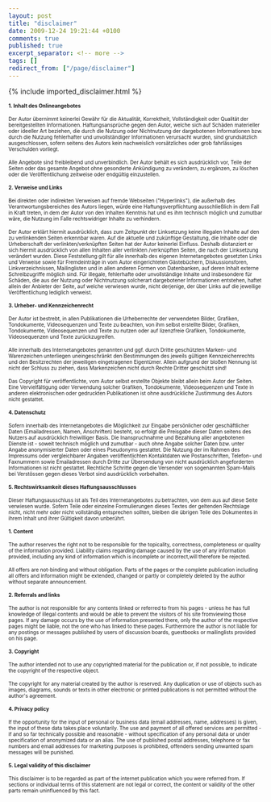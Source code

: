 ```yaml
---
layout: post
title: "disclaimer"
date: 2009-12-24 19:21:44 +0100
comments: true
published: true
excerpt_separator: <!-- more -->
tags: []
redirect_from: ["/page/disclaimer"]
---
```

<!-- more -->
{% include imported_disclaimer.html %}
<b></b>  <p><font size="1"><b>1. Inhalt des Onlineangebotes</b> </font></p>  <p><font size="1">Der Autor übernimmt keinerlei Gewähr für die Aktualität, Korrektheit, Vollständigkeit oder Qualität der bereitgestellten Informationen. Haftungsansprüche gegen den Autor, welche sich auf Schäden materieller oder ideeller Art beziehen, die durch die Nutzung oder Nichtnutzung der dargebotenen Informationen bzw. durch die Nutzung fehlerhafter und unvollständiger Informationen verursacht wurden, sind grundsätzlich ausgeschlossen, sofern seitens des Autors kein nachweislich vorsätzliches oder grob fahrlässiges Verschulden vorliegt. </font></p>  <p><font size="1">Alle Angebote sind freibleibend und unverbindlich. Der Autor behält es sich ausdrücklich vor, Teile der Seiten oder das gesamte Angebot ohne gesonderte Ankündigung zu verändern, zu ergänzen, zu löschen oder die Veröffentlichung zeitweise oder endgültig einzustellen. </font></p>  <p><font size="1"><b>2. Verweise und Links</b> </font></p>  <p><font size="1">Bei direkten oder indirekten Verweisen auf fremde Webseiten (&quot;Hyperlinks&quot;), die außerhalb des Verantwortungsbereiches des Autors liegen, würde eine Haftungsverpflichtung ausschließlich in dem Fall in Kraft treten, in dem der Autor von den Inhalten Kenntnis hat und es ihm technisch möglich und zumutbar wäre, die Nutzung im Falle rechtswidriger Inhalte zu verhindern. </font></p>  <p><font size="1">Der Autor erklärt hiermit ausdrücklich, dass zum Zeitpunkt der Linksetzung keine illegalen Inhalte auf den zu verlinkenden Seiten erkennbar waren. Auf die aktuelle und zukünftige Gestaltung, die Inhalte oder die Urheberschaft der verlinkten/verknüpften Seiten hat der Autor keinerlei Einfluss. Deshalb distanziert er sich hiermit ausdrücklich von allen Inhalten aller verlinkten /verknüpften Seiten, die nach der Linksetzung verändert wurden. Diese Feststellung gilt für alle innerhalb des eigenen Internetangebotes gesetzten Links und Verweise sowie für Fremdeinträge in vom Autor eingerichteten Gästebüchern, Diskussionsforen, Linkverzeichnissen, Mailinglisten und in allen anderen Formen von Datenbanken, auf deren Inhalt externe Schreibzugriffe möglich sind. Für illegale, fehlerhafte oder unvollständige Inhalte und insbesondere für Schäden, die aus der Nutzung oder Nichtnutzung solcherart dargebotener Informationen entstehen, haftet allein der Anbieter der Seite, auf welche verwiesen wurde, nicht derjenige, der über Links auf die jeweilige Veröffentlichung lediglich verweist. </font></p>  <p><font size="1"><b>3. Urheber- und Kennzeichenrecht</b> </font></p>  <p><font size="1">Der Autor ist bestrebt, in allen Publikationen die Urheberrechte der verwendeten Bilder, Grafiken, Tondokumente, Videosequenzen und Texte zu beachten, von ihm selbst erstellte Bilder, Grafiken, Tondokumente, Videosequenzen und Texte zu nutzen oder auf lizenzfreie Grafiken, Tondokumente, Videosequenzen und Texte zurückzugreifen. </font></p>  <p><font size="1">Alle innerhalb des Internetangebotes genannten und ggf. durch Dritte geschützten Marken- und Warenzeichen unterliegen uneingeschränkt den Bestimmungen des jeweils gültigen Kennzeichenrechts und den Besitzrechten der jeweiligen eingetragenen Eigentümer. Allein aufgrund der bloßen Nennung ist nicht der Schluss zu ziehen, dass Markenzeichen nicht durch Rechte Dritter geschützt sind! </font></p>  <p><font size="1">Das Copyright für veröffentlichte, vom Autor selbst erstellte Objekte bleibt allein beim Autor der Seiten. Eine Vervielfältigung oder Verwendung solcher Grafiken, Tondokumente, Videosequenzen und Texte in anderen elektronischen oder gedruckten Publikationen ist ohne ausdrückliche Zustimmung des Autors nicht gestattet. </font></p>  <p><font size="1"><b>4. Datenschutz</b> </font></p>  <p><font size="1">Sofern innerhalb des Internetangebotes die Möglichkeit zur Eingabe persönlicher oder geschäftlicher Daten (Emailadressen, Namen, Anschriften) besteht, so erfolgt die Preisgabe dieser Daten seitens des Nutzers auf ausdrücklich freiwilliger Basis. Die Inanspruchnahme und Bezahlung aller angebotenen Dienste ist - soweit technisch möglich und zumutbar - auch ohne Angabe solcher Daten bzw. unter Angabe anonymisierter Daten oder eines Pseudonyms gestattet. Die Nutzung der im Rahmen des Impressums oder vergleichbarer Angaben veröffentlichten Kontaktdaten wie Postanschriften, Telefon- und Faxnummern sowie Emailadressen durch Dritte zur Übersendung von nicht ausdrücklich angeforderten Informationen ist nicht gestattet. Rechtliche Schritte gegen die Versender von sogenannten Spam-Mails bei Verstössen gegen dieses Verbot sind ausdrücklich vorbehalten. </font></p>  <p><font size="1"><b>5. Rechtswirksamkeit dieses Haftungsausschlusses</b> </font></p>  <p><font size="1">Dieser Haftungsausschluss ist als Teil des Internetangebotes zu betrachten, von dem aus auf diese Seite verwiesen wurde. Sofern Teile oder einzelne Formulierungen dieses Textes der geltenden Rechtslage nicht, nicht mehr oder nicht vollständig entsprechen sollten, bleiben die übrigen Teile des Dokumentes in ihrem Inhalt und ihrer Gültigkeit davon unberührt. </font></p>  <p><b><font size="1">1. Content</font></b></p>  <p><font size="1">The author reserves the right not to be responsible for the topicality, correctness, completeness or quality of the information provided. Liability claims regarding damage caused by the use of any information provided, including any kind of information which is incomplete or incorrect,will therefore be rejected. </font></p>  <p><font size="1">All offers are not-binding and without obligation. Parts of the pages or the complete publication including all offers and information might be extended, changed or partly or completely deleted by the author without separate announcement. </font></p>  <p><b><font size="1">2. Referrals and links</font></b></p>  <p><font size="1">The author is not responsible for any contents linked or referred to from his pages - unless he has full knowledge of illegal contents and would be able to prevent the visitors of his site fromviewing those pages. If any damage occurs by the use of information presented there, only the author of the respective pages might be liable, not the one who has linked to these pages. Furthermore the author is not liable for any postings or messages published by users of discussion boards, guestbooks or mailinglists provided on his page. </font></p>  <p><b><font size="1">3. Copyright</font></b></p>  <p><font size="1">The author intended not to use any copyrighted material for the publication or, if not possible, to indicate the copyright of the respective object. </font></p>  <p><font size="1">The copyright for any material created by the author is reserved. Any duplication or use of objects such as images, diagrams, sounds or texts in other electronic or printed publications is not permitted without the author's agreement. </font></p>  <p><b><font size="1">4. Privacy policy</font></b></p>  <p><font size="1">If the opportunity for the input of personal or business data (email addresses, name, addresses) is given, the input of these data takes place voluntarily. The use and payment of all offered services are permitted - if and so far technically possible and reasonable - without specification of any personal data or under specification of anonymized data or an alias. The use of published postal addresses, telephone or fax numbers and email addresses for marketing purposes is prohibited, offenders sending unwanted spam messages will be punished. </font></p>  <p><b><font size="1">5. Legal validity of this disclaimer</font></b></p>  <p><font size="1">This disclaimer is to be regarded as part of the internet publication which you were referred from. If sections or individual terms of this statement are not legal or correct, the content or validity of the other parts remain uninfluenced by this fact. </font></p>

